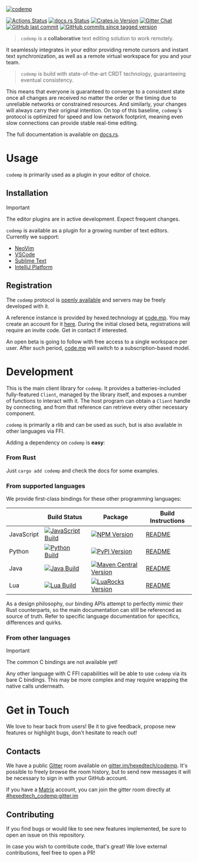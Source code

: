 [![codemp](https://code.mp/static/banner.png)](https://code.mp)

[![Actions Status](https://github.com/hexedtech/codemp/actions/workflows/test.yml/badge.svg)](https://github.com/hexedtech/codemp/actions)
[![docs.rs Status](https://img.shields.io/docsrs/codemp)](https://docs.rs/codemp/)
[![Crates.io Version](https://img.shields.io/crates/v/codemp)](https://crates.io/crates/codemp)
[![Gitter Chat](https://img.shields.io/gitter/room/hexedtech/codemp)](https://gitter.im/hexedtech/codemp)
[![GitHub last commit](https://img.shields.io/github/last-commit/hexedtech/codemp)](https://github.com/hexedtech/codemp/commits/dev/)
[![GitHub commits since tagged version](https://img.shields.io/github/commits-since/hexedtech/codemp/v0.7.2)](https://github.com/hexedtech/codemp/releases/tag/v0.7.2)

> `codemp` is a **collaborative** text editing solution to work remotely.

It seamlessly integrates in your editor providing remote cursors and instant text synchronization,
as well as a remote virtual workspace for you and your team.

> `codemp` is build with state-of-the-art CRDT technology, guaranteeing eventual consistency.

This means that everyone is guaranteed to converge to a consistent state once all changes are received
no matter the order or the timing due to unreliable networks or constrained resources. And similarly, your
changes will always carry their original intention. On top of this baseline, `codemp`'s protocol is optimized for speed 
and low network footprint, meaning even slow connections can provide stable real-time editing.

The full documentation is available on [docs.rs](https://docs.rs/codemp/).

# Usage
`codemp` is primarily used as a plugin in your editor of choice.

## Installation
> [!IMPORTANT]
> The editor plugins are in active development. Expect frequent changes.

`codemp` is available as a plugin for a growing number of text editors. Currently we support:
 - [NeoVim](https://github.com/hexedtech/codemp-nvim)
 - [VSCode](https://github.com/hexedtech/codemp-vscode)
 - [Sublime Text](https://github.com/hexedtech/codemp-sublime)
 - [IntelliJ Platform](https://github.com/hexedtech/codemp-intellij)

## Registration
The `codemp` protocol is [openly available](https://github.com/hexedtech/codemp-proto/) and servers may be freely developed with it.

A reference instance is provided by hexed.technology at [code.mp](https://code.mp). You may create an account for it [here](https://code.mp/signup).
During the initial closed beta, registrations will require an invite code. Get in contact if interested.

An open beta is going to follow with free access to a single workspace per user.
After such period, [code.mp](https://code.mp) will switch to a subscription-based model.

# Development
This is the main client library for `codemp`. It provides a batteries-included fully-featured `Client`, managed by the library itself, and exposes a number of functions to interact with it. The host program can obtain a `Client` handle by connecting, and from that reference can retrieve every other necessary component.

`codemp` is primarily a rlib and can be used as such, but is also available in other languages via FFI.

Adding a dependency on `codemp` is **easy**:

### From Rust
Just `cargo add codemp` and check the docs for some examples.

### From supported languages
We provide first-class bindings for these other programming languages:


|            | Build Status                                                                                                                                                                | Package                                                                                                                                 | Build Instructions                    |
| ---------- | --------------------------------------------------------------------------------------------------------------------------------------------------------------------------- | --------------------------------------------------------------------------------------------------------------------------------------- | ------------------------------------- |
| JavaScript | [![JavaScript Build](https://github.com/hexedtech/codemp/actions/workflows/javascript.yml/badge.svg)](https://github.com/hexedtech/codemp/actions/workflows/javascript.yml) | [![NPM Version](https://img.shields.io/npm/v/codemp)](https://npmjs.org/package/codemp)                                                 | [README](./dist/README.md#javascript) |
| Python     | [![Python Build](https://github.com/hexedtech/codemp/actions/workflows/python.yml/badge.svg)](https://github.com/hexedtech/codemp/actions/workflows/python.yml)             | [![PyPI Version](https://img.shields.io/pypi/v/codemp)](https://pypi.org/project/codemp)                                                | [README](./dist/README.md#python)     |
| Java       | [![Java Build](https://github.com/hexedtech/codemp/actions/workflows/java.yml/badge.svg)](https://github.com/hexedtech/codemp/actions/workflows/java.yml)                   | [![Maven Central Version](https://img.shields.io/maven-central/v/mp.code/codemp)](https://central.sonatype.com/artifact/mp.code/codemp) | [README](./dist/README.md#java)       |
| Lua        | [![Lua Build](https://github.com/hexedtech/codemp/actions/workflows/lua.yml/badge.svg)](https://github.com/hexedtech/codemp/actions/workflows/lua.yml)                      | [![LuaRocks Version](https://img.shields.io/luarocks/v/alemi/codemp)](https://luarocks.org/modules/alemi/codemp)                        | [README](./dist/README.md#lua)        |



As a design philosophy, our binding APIs attempt to perfectly mimic their Rust counterparts, so the main documentation can still be referenced as source of truth.
Refer to specific language documentation for specifics, differences and quirks.

### From other languages
> [!IMPORTANT]
> The common C bindings are not available yet!

Any other language with C FFI capabilities will be able to use `codemp` via its bare C bindings.
This may be more complex and may require wrapping the native calls underneath.

# Get in Touch
We love to hear back from users! Be it to give feedback, propose new features or highlight bugs, don't hesitate to reach out!

## Contacts
We have a public [Gitter](https://gitter.im) room available on [gitter.im/hexedtech/codemp](https://gitter.im/hexedtech/codemp).
It's possible to freely browse the room history, but to send new messages it will be necessary to sign in with your GitHub account.

If you have a [Matrix](https://matrix.org) account, you can join the gitter room directly at [#hexedtech_codemp:gitter.im](https://matrix.to/#/#hexedtech_codemp:gitter.im)

## Contributing
If you find bugs or would like to see new features implemented, be sure to open an issue on this repository.

In case you wish to contribute code, that's great! We love external contributions, feel free to open a PR!
